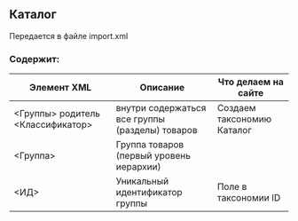 ## Каталог
Передается в файле import.xml

### Содержит:
| Элемент XML                     | Описание                                      | Что делаем на сайте      |
|---------------------------------|-----------------------------------------------|--------------------------|
|<Группы> родитель <Классификатор>|внутри содержаться все группы (разделы) товаров|Создаем таксономию Каталог|
|<Группа>                         |Группа товаров (первый уровень иерархии)       |                          |
|<ИД>                             |Уникальный идентификатор группы                |Поле в таксономии ID      |
